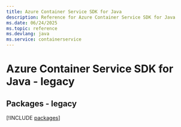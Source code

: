 ```yaml
---
title: Azure Container Service SDK for Java
description: Reference for Azure Container Service SDK for Java
ms.date: 06/24/2025
ms.topic: reference
ms.devlang: java
ms.service: containerservice
---
```

# Azure Container Service SDK for Java - legacy
## Packages - legacy
[!INCLUDE [packages](container-service-index.md)]